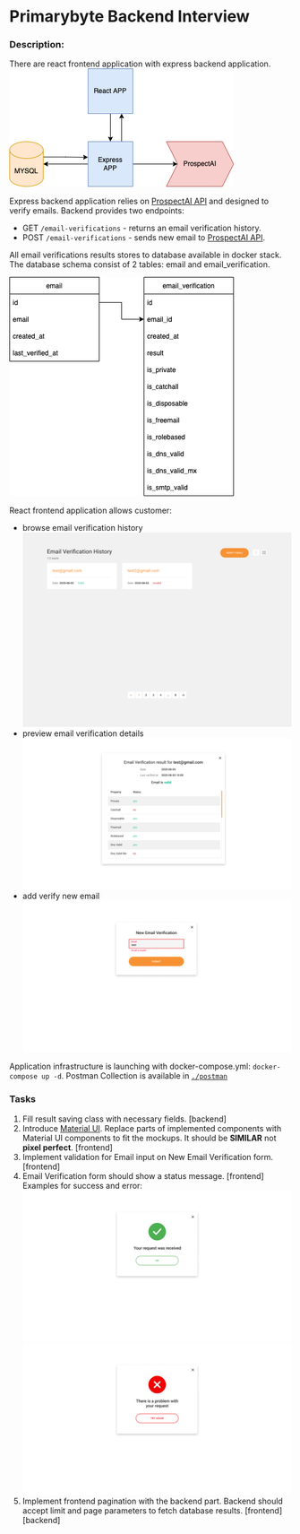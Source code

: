 # Primarybyte Backend Interview

### Description:
There are react frontend application with express backend application.
![App Flow](./doc/app_flow.png)

Express backend application relies on [ProspectAI API](https://apilabs.prospectai.com/docs#/paths/~1api~1v1~1email-verifier/post
) and designed to verify emails.
Backend provides two endpoints:
- GET `/email-verifications` - returns an email verification history.
- POST `/email-verifications` - sends new email to [ProspectAI API](https://apilabs.prospectai.com/docs#/paths/~1api~1v1~1email-verifier/post
  ).

All email verifications results stores to database available in docker stack.
The database schema consist of 2 tables: email and email_verification.

![App Flow](./doc/database_schema.png)

React frontend application allows customer:
* browse email verification history
![App Flow](./doc/mockups/Cards.png)
* preview email verification details
![App Flow](./doc/mockups/Preview.png)
* add verify new email
![App Flow](./doc/mockups/Add.png)

Application infrastructure is launching with docker-compose.yml: `docker-compose up -d`.
Postman Collection is available in [`./postman`](./postman/Email%20Verification%20Api.postman_collection.json) 

### Tasks
1. Fill result saving class with necessary fields. [backend]
2. Introduce [Material UI](https://mui.com/). Replace parts of implemented components with Material UI components to fit the mockups.
It should be **SIMILAR** not **pixel perfect**. [frontend]
3. Implement validation for Email input on New Email Verification form. [frontend]
4. Email Verification form should show a status message. [frontend]
Examples for success and error: ![App Flow](./doc/mockups/Success.png) ![App Flow](./doc/mockups/Error.png)
5. Implement frontend pagination with the backend part. Backend should accept limit and page parameters to fetch database results. [frontend][backend]
